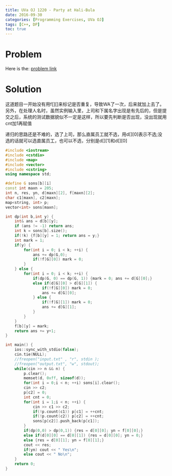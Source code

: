 ```yaml
---
title: UVa OJ 1220 - Party at Hali-Bula
date: 2016-09-30
categories: [Programming Exercises, UVa OJ]
tags: [C++, DP]
toc: true
---
```


# **Problem**

Here is the: [problem link](https://uva.onlinejudge.org/index.php?option=com_onlinejudge&Itemid=8&page=show_problem&problem=3661)

# **Solution**
这道题目一开始没有用f[][]来标记是否重复，导致WA了一次，后来就加上去了。另外，在处理人名时，虽然实例输入里，上司和下属名字出现是有先后的，但是提交之后，系统的测试数据貌似不一定是这样，所以要先判断是否出现，没出现就用cnt加1再赋值

递归的思路还是不难的，选了上司，那么直属员工就不选，用d[][0]表示不选;没选的话就可以选直属员工，也可以不选，分别是d[][1]和d[][0]

```C++
#include <iostream>
#include <cstdio>
#include <map>
#include <vector>
#include <cstring>
using namespace std;

#define G sons[b][i]
const int maxn = 205;
int n, res, yn, d[maxn][2], f[maxn][2];  
char c1[maxn], c2[maxn];
map<string, int> p;  
vector<int> sons[maxn];  

int dp(int b,int y) {  
    int& ans = d[b][y];
    if (ans != -1) return ans;  
    int k = sons[b].size();  
    if(!k) {f[b][y] = 1; return ans = y;}  
    int mark = 1;
    if(y) {   
        for(int i = 0; i < k; ++i) {  
            ans += dp(G,0);  
            if(!f[G][0]) mark = 0;  
        }  
    } else {  
        for(int i = 0; i < k; ++i) {  
            if(dp(G, 0) == dp(G, 1)) {mark = 0; ans += d[G][0];}  
            else if(d[G][0] > d[G][1]) {
                if(!f[G][0]) mark = 0; 
                ans += d[G][0]; 
            } else {
                if(!f[G][1]) mark = 0; 
                ans += d[G][1]; 
            }  
        }  
    }  
    f[b][y] = mark;
    return ans += y+1;
}  

int main() {  
    ios::sync_with_stdio(false);
    cin.tie(NULL);
    //freopen("input.txt" , "r", stdin );
    //freopen("output.txt", "w", stdout);
    while(cin >> n && n) {  
        p.clear();  
        memset(d, 0xff, sizeof(d)); 
        for(int i = 0;i < n; ++i) sons[i].clear();
        cin >> c2;  
        p[c2] = 0;  
        int cnt = 0;
        for(int i = 1;i < n; ++i) {  
            cin >> c1 >> c2;  
            if(!p.count(c1)) p[c1] = ++cnt;  
            if(!p.count(c2)) p[c2] = ++cnt; 
            sons[p[c2]].push_back(p[c1]);  
        }  
        if(dp(0,0) > dp(0,1)) {res = d[0][0]; yn = f[0][0];}  
        else if(d[0][0] == d[0][1]) {res = d[0][0]; yn = 0;}  
        else {res = d[0][1]; yn = f[0][1];}  
        cout << res;
        if(yn) cout << " Yes\n";  
        else cout << " No\n";  
    }  
    return 0;  
}
```
